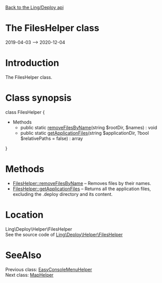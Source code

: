 [Back to the Ling/Deploy api](https://github.com/lingtalfi/Deploy/blob/master/doc/api/Ling/Deploy.md)



The FilesHelper class
================
2019-04-03 --> 2020-12-04






Introduction
============

The FilesHelper class.



Class synopsis
==============


class <span class="pl-k">FilesHelper</span>  {

- Methods
    - public static [removeFilesByName](https://github.com/lingtalfi/Deploy/blob/master/doc/api/Ling/Deploy/Helper/FilesHelper/removeFilesByName.md)(string $rootDir, $names) : void
    - public static [getApplicationFiles](https://github.com/lingtalfi/Deploy/blob/master/doc/api/Ling/Deploy/Helper/FilesHelper/getApplicationFiles.md)(string $applicationDir, ?bool $relativePaths = false) : array

}






Methods
==============

- [FilesHelper::removeFilesByName](https://github.com/lingtalfi/Deploy/blob/master/doc/api/Ling/Deploy/Helper/FilesHelper/removeFilesByName.md) &ndash; Removes files by their names.
- [FilesHelper::getApplicationFiles](https://github.com/lingtalfi/Deploy/blob/master/doc/api/Ling/Deploy/Helper/FilesHelper/getApplicationFiles.md) &ndash; Returns all the application files, excluding the .deploy directory and its content.





Location
=============
Ling\Deploy\Helper\FilesHelper<br>
See the source code of [Ling\Deploy\Helper\FilesHelper](https://github.com/lingtalfi/Deploy/blob/master/Helper/FilesHelper.php)



SeeAlso
==============
Previous class: [EasyConsoleMenuHelper](https://github.com/lingtalfi/Deploy/blob/master/doc/api/Ling/Deploy/Helper/EasyConsoleMenuHelper.md)<br>Next class: [MapHelper](https://github.com/lingtalfi/Deploy/blob/master/doc/api/Ling/Deploy/Helper/MapHelper.md)<br>
